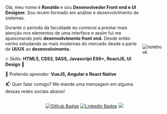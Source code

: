 <div style="display: flex; flex-direction: row; align-items: center; justify-content: center;">

<div class="texto" style="width: 500px">  
  <p >
  Olá, meu nome é <strong>Ronaldo</strong> e sou <strong>Desenvolvedor Front end e UI Designer.</strong>
  Sou recém formado em análise e desenvolvimento de sistemas.<br/>
  </p>

  <p>
    Durante o periodo da faculdade eu comecei a prestar mais atenção nos
    elementos de uma interface e assim fui me apaixonando
    pelo <strong>desenvolvimento front end.</strong> Desde então venho estudando as 
    mais modernas do mercado desde a parte de <strong>UI/UX</strong> ao <strong>desenvolvimento.</strong>
  </p>
  <p>
  🔥 Skills: <strong>HTML5, CSS3, SASS, Javascript ES6+, ReactJS, UI Design</strong>
  🚀
  </p>
  <p>
  🚀 Pretendo aprender: <strong>VueJS, Angular e React Native</strong>
  </p>
  <p>
    📬 Quer falar comigo? Me mande uma mensagem em alguma dessas redes sociais abaixo!
  </p>
</div>

  ![notebook](https://raw.githubusercontent.com/MicaelliMedeiros/micaellimedeiros/master/image/computer-illustration.png)
</div>

<div align="center">

[![Github Badge](https://img.shields.io/badge/-Github-000?style=flat-square&logo=Github&logoColor=white&link=https://github.com/ronaldo-santana-dev)](https://github.com/ronaldo-santana-dev) [![Linkedin Badge](https://img.shields.io/badge/-LinkedIn-blue?style=flat-square&logo=Linkedin&logoColor=white&link=https://www.linkedin.com/in/ronaldo-santana-dev/)](https://www.linkedin.com/in/ronaldo-santana-dev/) <a href="mailto:ronaldosantana483@gmail.com" alt="Gmail"><img src="https://img.shields.io/badge/-ronaldosantana483@gmail.com-e34c41?style=flat-square&labelColor=e34c41&logo=gmail&logoColor=white&link=ronaldosantana483@gmail.com" /></a>
</div>

